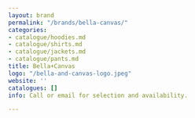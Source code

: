 ```yaml
---
layout: brand
permalink: "/brands/bella-canvas/"
categories:
- catalogue/hoodies.md
- catalogue/shirts.md
- catalogue/jackets.md
- catalogue/pants.md
title: Bella+Canvas
logo: "/bella-and-canvas-logo.jpeg"
website: ''
catalogues: []
info: Call or email for selection and availability.

---
```

